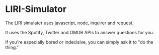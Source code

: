 # LIRI-Simulator

The LIRI simulater uses javascript, node, inquirer and request.

It uses the Spotify, Twitter and OMDB APIs to answer questions for you.

If you're especially bored or indecisive, you can simply ask it to "do the thing."
